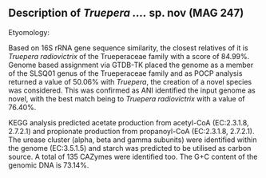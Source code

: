 ## Description of *Truepera ....* sp. nov (MAG 247)

Etyomology: 


Based on 16S rRNA gene sequence similarity, the closest relatives of it is *Truepera radiovictrix* of the Trueperaceae family with a score of	84.99%.
Genome based assignment via GTDB-TK placed the genome as a member of the SLSQ01 genus of the 
Trueperaceae family and as 
POCP analysis returned 
a value of 50.06% with *Truepera*, the creation of a novel species was considered. 
This was confirmed as ANI identified the input genome as novel, 
with the best match being to *Truepera radiovictrix* with a value of 76.40%.

KEGG analysis predicted 
acetate production from acetyl-CoA (EC:2.3.1.8, 2.7.2.1) and
propionate production from propanoyl-CoA (EC:2.3.1.8, 2.7.2.1).
The urease cluster (alpha, beta and gamma subunits) were identified within the genome (EC:3.5.1.5)
and starch was predicted to be utilised as carbon source.
A total of 135 CAZymes were identified too.
The G+C content of the genomic DNA is 73.14%.
